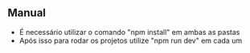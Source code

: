 ## Manual
- É necessário utilizar o comando "npm install" em ambas as pastas
- Após isso para rodar os projetos utilize "npm run dev" em cada um
